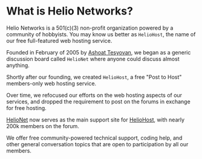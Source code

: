 # What is Helio Networks?

Helio Networks is a 501(c)(3) non-profit organization powered by a community of hobbyists. You may know us better as `HelioHost`, the name of our free full-featured web hosting service.

Founded in February of 2005 by [Ashoat Tesyovan](../misc/staff/ashoat.md), we began as a generic discussion board called `HelioNet` where anyone could discuss almost anything.

Shortly after our founding, we created `HelioHost`, a free "Post to Host" members-only web hosting service. 

Over time, we refocused our efforts on the web hosting aspects of our services, and dropped the requirement to post on the forums in exchange for free hosting.

[HelioNet](https://helionet.org/) now serves as the main support site for [HelioHost](https://heliohost.org/), with nearly 200k members on the forum.

We offer free community-powered technical support, coding help, and other general conversation topics that are open to participation by all our members.